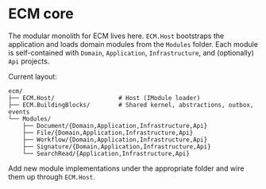 # ECM core

The modular monolith for ECM lives here. `ECM.Host` bootstraps the application and loads domain modules from the `Modules` folder. Each module is self-contained with `Domain`, `Application`, `Infrastructure`, and (optionally) `Api` projects.

Current layout:

```
ecm/
├── ECM.Host/                  # Host (IModule loader)
├── ECM.BuildingBlocks/        # Shared kernel, abstractions, outbox, events
└── Modules/
    ├── Document/{Domain,Application,Infrastructure,Api}
    ├── File/{Domain,Application,Infrastructure,Api}
    ├── Workflow/{Domain,Application,Infrastructure,Api}
    ├── Signature/{Domain,Application,Infrastructure,Api}
    └── SearchRead/{Application,Infrastructure,Api}
```

Add new module implementations under the appropriate folder and wire them up through `ECM.Host`.
